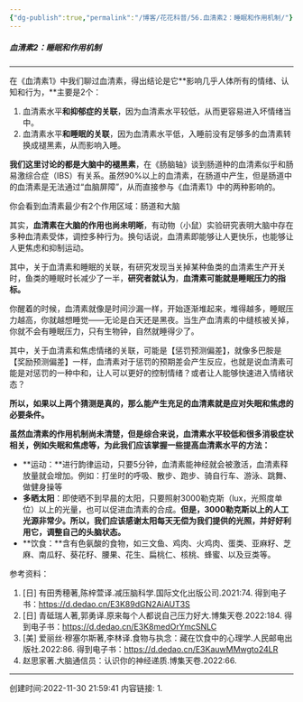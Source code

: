 ```yaml
---
{"dg-publish":true,"permalink":"/博客/花花科普/56.血清素2：睡眠和作用机制/"}
---
```


##### 血清素2：睡眠和作用机制
---
在《血清素1》中我们聊过血清素，得出结论是它**影响几乎人体所有的情绪、认知和行为，**主要是2个：

1.  血清素水平**和抑郁症的关联**，因为血清素水平较低，从而更容易进入坏情绪当中。    
2.  血清素水平**和睡眠的关联**，因为血清素水平低，入睡前没有足够多的血清素转换成褪黑素，从而影响入睡。    

**我们这里讨论的都是大脑中的褪黑素**，在《肠脑轴》谈到肠道种的血清素似乎和肠易激综合症（IBS）有关系。虽然90%以上的血清素，在肠道中产生，但是肠道中的血清素是无法通过“血脑屏障”，从而直接参与《血清素1》中的两种影响的。

你会看到血清素最少有2个作用区域：肠道和大脑

其实，**血清素在大脑的作用也尚未明晰**，有动物（小鼠）实验研究表明大脑中存在多种血清素受体，调控多种行为。换句话说，血清素即能够让人更快乐，也能够让人更焦虑和抑制运动。

其中，关于血清素和睡眠的关联，有研究发现当关掉某种鱼类的血清素生产开关时，鱼类的睡眠时长减少了一半，**研究者就认为**，**血清素可能就是睡眠压力的指标。**

你醒着的时候，血清素就像是时间沙漏一样，开始逐渐堆起来，堆得越多，睡眠压力越高，你就越想睡觉——无论是白天还是黑夜。当生产血清素的中缝核被关掉，你就不会有睡眠压力，只有生物钟，自然就睡得少了。

其中，关于血清素和焦虑情绪的关联，可能是【惩罚预测偏差】，就像多巴胺是【奖励预测偏差】一样，血清素对于惩罚的预期差会产生反应，也就是说血清素可能是对惩罚的一种中和，让人可以更好的控制情绪？或者让人能够快速进入情绪状态？

**所以，如果以上两个猜测是真的，那么能产生充足的血清素就是应对失眠和焦虑的必要条件。**

**虽然血清素的作用机制尚未清楚，但是综合来说，血清素水平较低和很多消极症状相关，例如失眠和焦虑等，为此我们应该掌握一些提高血清素水平的方法：**

-   **运动：**进行韵律运动，只要5分钟，血清素能神经就会被激活，血清素释放量就会增加。例如：打坐时的呼吸、散步、跑步、骑自行车、游泳、跳舞、做健身操等
-   **多晒太阳**：即使晒不到早晨的太阳，只要照射3000勒克斯（lux，光照度单位）以上的光量，也可以促进血清素的合成。**但是，3000勒克斯以上的人工光源非常少。所以，我们应该感谢太阳每天无偿为我们提供的光照，并好好利用它，调整自己的头脑状态。**
-   **饮食：**含有色氨酸的食物，如三文鱼、鸡肉、火鸡肉、蛋类、亚麻籽、芝麻、南瓜籽、葵花籽、腰果、花生、扁桃仁、核桃、蜂蜜、以及豆类等。

参考资料：
1.  [日] 有田秀穂著,陈梓萱译.减压脑科学.国际文化出版公司.2021:74.
    得到电子书：https://d.dedao.cn/E3K89dGN2AiAUT3S
2.  [日] 青砥瑞人著,郭勇译.原来每个人都说自己压力好大.博集天卷.2022:184.
    得到电子书：https://d.dedao.cn/E3K8medOrYmcSNLC
3.  [美] 爱丽丝·穆塞尔斯著,李林译.食物与执念：藏在饮食中的心理学.人民邮电出版社.2022:86.
    得到电子书：https://d.dedao.cn/E3KauwMMwgto24LR
4.  赵思家著.大脑通信员：认识你的神经递质.博集天卷.2022:66.

---
创建时间:2022-11-30 21:59:41
内容链接: 
1.  
